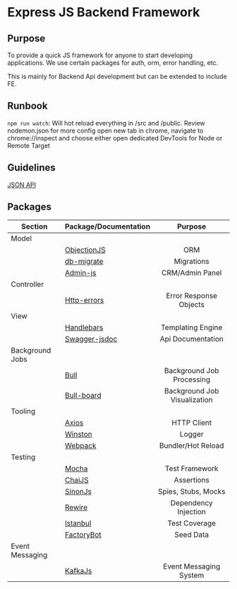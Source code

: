 # Express JS Backend Framework

## Purpose
To provide a quick JS framework for anyone to start developing applications. We use certain packages for auth, orm, error handling, etc.

This is mainly for Backend Api development but can be extended to include FE.

## Runbook
`npm run watch`: Will hot reload everything in /src and /public. Review nodemon.json for more config
open new tab in chrome, navigate to chrome://inspect and choose either open dedicated DevTools for Node or Remote Target

## Guidelines
[JSON API](https://jsonapi.org/)


## Packages

| Section | Package/Documentation  | Purpose |
| -------------| ------------- |:-------------:|
|Model||
|| [ObjectionJS](https://vincit.github.io/objection.js/guide/)   | ORM     |
|| [db-migrate](https://db-migrate.readthedocs.io/en/latest/)    | Migrations |
|| [Admin-js](https://docs.adminjs.co/)      | CRM/Admin Panel     |
|Controller||
|| [Http-errors](https://github.com/jshttp/http-errors)  | Error Response Objects     |
|View||
||[Handlebars](https://handlebarsjs.com/api-reference/)|Templating Engine|
||[Swagger-jsdoc](https://github.com/Surnet/swagger-jsdoc)|Api Documentation|
|Background Jobs|| |
|| [Bull](https://optimalbits.github.io/bull/)          | Background Job Processing |
|| [Bull-board](https://github.com/felixmosh/bull-board)   |  Background Job Visualization |
|Tooling||
||[Axios](https://axios-http.com/docs/intro)|HTTP Client|
||[Winston](https://github.com/winstonjs/winston)|Logger|
||[Webpack](https://webpack.js.org/concepts/)|Bundler/Hot Reload|
|Testing||
||[Mocha](https://mochajs.org/api/)| Test Framework|
||[ChaiJS](https://www.chaijs.com/api/)| Assertions |
||[SinonJs](https://sinonjs.org/releases/latest/)| Spies, Stubs, Mocks |
||[Rewire](https://github.com/jhnns/rewire)| Dependency Injection |
||[Istanbul](https://istanbul.js.org/docs/tutorials/mocha/)| Test Coverage |
||[FactoryBot](https://github.com/ratson/factory-bot#readme)|Seed Data|
|Event Messaging|||
||[KafkaJs](https://kafka.js.org/docs/introduction)|Event Messaging System|